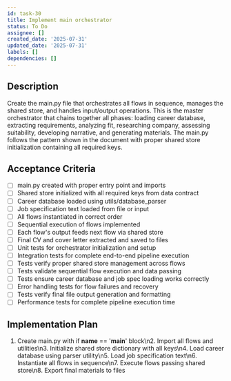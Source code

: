 ```yaml
---
id: task-30
title: Implement main orchestrator
status: To Do
assignee: []
created_date: '2025-07-31'
updated_date: '2025-07-31'
labels: []
dependencies: []
---
```


## Description

Create the main.py file that orchestrates all flows in sequence, manages the shared store, and handles input/output operations. This is the master orchestrator that chains together all phases: loading career database, extracting requirements, analyzing fit, researching company, assessing suitability, developing narrative, and generating materials. The main.py follows the pattern shown in the document with proper shared store initialization containing all required keys.
## Acceptance Criteria

- [ ] main.py created with proper entry point and imports
- [ ] Shared store initialized with all required keys from data contract
- [ ] Career database loaded using utils/database_parser
- [ ] Job specification text loaded from file or input
- [ ] All flows instantiated in correct order
- [ ] Sequential execution of flows implemented
- [ ] Each flow's output feeds next flow via shared store
- [ ] Final CV and cover letter extracted and saved to files
- [ ] Unit tests for orchestrator initialization and setup
- [ ] Integration tests for complete end-to-end pipeline execution
- [ ] Tests verify proper shared store management across flows
- [ ] Tests validate sequential flow execution and data passing
- [ ] Tests ensure career database and job spec loading works correctly
- [ ] Error handling tests for flow failures and recovery
- [ ] Tests verify final file output generation and formatting
- [ ] Performance tests for complete pipeline execution time

## Implementation Plan

1. Create main.py with if __name__ == '__main__' block\n2. Import all flows and utilities\n3. Initialize shared store dictionary with all keys\n4. Load career database using parser utility\n5. Load job specification text\n6. Instantiate all flows in sequence\n7. Execute flows passing shared store\n8. Export final materials to files
